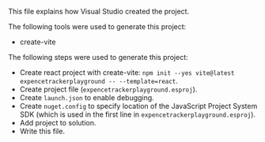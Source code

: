 This file explains how Visual Studio created the project.

The following tools were used to generate this project:
- create-vite

The following steps were used to generate this project:
- Create react project with create-vite: `npm init --yes vite@latest expencetrackerplayground -- --template=react`.
- Create project file (`expencetrackerplayground.esproj`).
- Create `launch.json` to enable debugging.
- Create `nuget.config` to specify location of the JavaScript Project System SDK (which is used in the first line in `expencetrackerplayground.esproj`).
- Add project to solution.
- Write this file.
